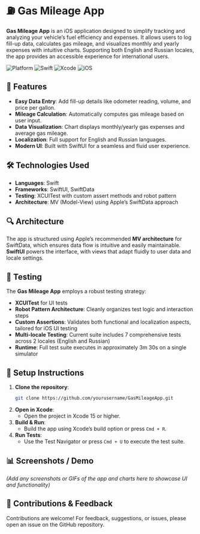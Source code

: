 # ⛽ Gas Mileage App

**Gas Mileage App** is an iOS application designed to simplify tracking and analyzing your vehicle’s fuel efficiency and expenses. It allows users to log fill-up data, calculates gas mileage, and visualizes monthly and yearly expenses with intuitive charts. Supporting both English and Russian locales, the app provides an accessible experience for international users.

![Platform](https://img.shields.io/badge/platform-iOS-blue)
![Swift](https://img.shields.io/badge/Swift-5.7-orange)
![Xcode](https://img.shields.io/badge/Xcode-15+-blue)
![iOS](https://img.shields.io/badge/iOS-17+-brightgreen)

## 📝 Features

- **Easy Data Entry**: Add fill-up details like odometer reading, volume, and price per gallon.
- **Mileage Calculation**: Automatically computes gas mileage based on user input.
- **Data Visualization**: Chart displays monthly/yearly gas expenses and average gas mileage.
- **Localization**: Full support for English and Russian languages.
- **Modern UI**: Built with SwiftUI for a seamless and fluid user experience.

## 🛠 Technologies Used

- **Languages**: Swift
- **Frameworks**: SwiftUI, SwiftData
- **Testing**: XCUITest with custom assert methods and robot pattern
- **Architecture**: MV (Model-View) using Apple’s SwiftData approach

## 🔍 Architecture

The app is structured using Apple’s recommended **MV architecture** for SwiftData, which ensures data flow is intuitive and easily maintainable. **SwiftUI** powers the interface, with views that adapt fluidly to user data and locale settings.

## 🧪 Testing

The **Gas Mileage App** employs a robust testing strategy:

- **XCUITest** for UI tests
- **Robot Pattern Architecture**: Cleanly organizes test logic and interaction steps
- **Custom Assertions**: Validates both functional and localization aspects, tailored for iOS UI testing
- **Multi-locale Testing**: Current suite includes 7 comprehensive tests across 2 locales (English and Russian)
- **Runtime**: Full test suite executes in approximately 3m 30s on a single simulator

## 🚀 Setup Instructions

1. **Clone the repository**:
   ```bash
   git clone https://github.com/yourusername/GasMileageApp.git
   ```
2. **Open in Xcode**:
   - Open the project in Xcode 15 or higher.
3. **Build & Run**:
   - Build the app using Xcode’s build option or press `Cmd + R`.
4. **Run Tests**:
   - Use the Test Navigator or press `Cmd + U` to execute the test suite.

## 📊 Screenshots / Demo

*(Add any screenshots or GIFs of the app and charts here to showcase UI and functionality)*

## 🤝 Contributions & Feedback

Contributions are welcome! For feedback, suggestions, or issues, please open an issue on the GitHub repository.